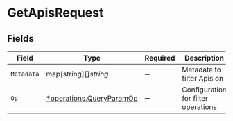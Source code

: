 # GetApisRequest


## Fields

| Field                                                                      | Type                                                                       | Required                                                                   | Description                                                                |
| -------------------------------------------------------------------------- | -------------------------------------------------------------------------- | -------------------------------------------------------------------------- | -------------------------------------------------------------------------- |
| `Metadata`                                                                 | map[string][]*string*                                                      | :heavy_minus_sign:                                                         | Metadata to filter Apis on                                                 |
| `Op`                                                                       | [*operations.QueryParamOp](../../../pkg/models/operations/queryparamop.md) | :heavy_minus_sign:                                                         | Configuration for filter operations                                        |